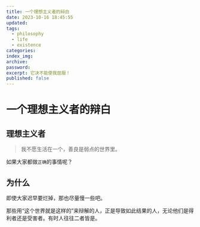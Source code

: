 ```yaml
---
title: 一个理想主义者的辩白
date: 2023-10-16 18:45:55
updated:
tags:
  - philosophy
  - life
  - existence
categories:
index_img:
archive:
password:
excerpt: 它决不能使我屈服！
published: false
---
```

<!-- TODO: not finished -->
# 一个理想主义者的辩白
## 理想主义者
> 我不愿生活在一个，善良是弱点的世界里。

如果大家都做`正确`的事情呢？
## 为什么
即使大家迟早要烂掉，那也尽量慢一些吧。

那些用“这个世界就是这样的”来辩解的人，正是导致如此结果的人，无论他们是得利者还是受害者。有时人往往二者皆是。
